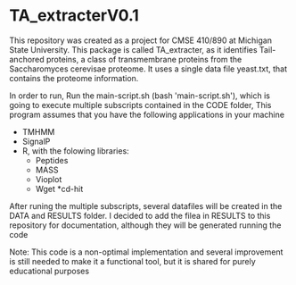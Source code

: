 # TA_extracterV0.1

This repository was created as a project for CMSE 410/890 at Michigan State University. 
This package is called TA_extracter, as it identifies Tail-anchored proteins, a class of transmembrane proteins from the Saccharomyces cerevisae proteome. It uses a single data file yeast.txt, that contains the proteome information. 

 In order to run,
 Run the main-script.sh (bash 'main-script.sh'), which is going to execute multiple subscripts contained in the CODE folder,
This program assumes that you have the following applications in your machine
  * TMHMM
  * SignalP
  * R, with the folowing libraries:
    * Peptides
    * MASS
    * Vioplot
    * Wget
    *cd-hit

After runing the multiple subscripts, several datafiles will be created in the DATA and RESULTS folder. I decided to add the filea in RESULTS to this repository for documentation, although they will be generated running the code

Note: This code is a non-optimal  implementation and several improvement is still needed to make it a functional tool, but it is shared
for purely educational purposes

